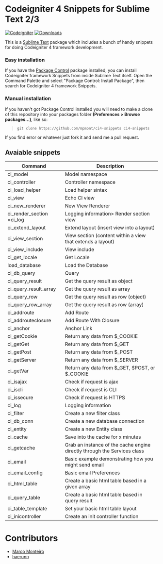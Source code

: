Codeigniter 4 Snippets for Sublime Text 2/3
=======================

[![Codeigniter](https://img.shields.io/badge/Codeigniter-v4.0-orange.svg)](http://codeigniter.com/)
[![Downloads](https://packagecontrol.herokuapp.com/downloads/CodeIgniter%204%20Snippets.svg?color=80d4cd)](https://packagecontrol.io/packages/CodeIgniter%204%20Snippets)

This is a [Sublime Text][sublime] package which includes a bunch of handy snippets for doing Codeigniter 4 framework development.

### Easy installation ###

If you have the [Package Control][package_control] package installed, you can install Codeigniter framework Snippets from inside Sublime Text itself. Open the Command Palette and select "Package Control: Install Package", then search for Codeigniter 4 framework Snippets.

### Manual installation ###

If you haven't got Package Control installed you will need to make a clone of this repository into your packages folder **(Preferences > Browse packages...)**, like so:

 > `git clone https://github.com/mpmont/ci4-snippets ci4-snippets`

If you find error or whatever just fork it and send me a pull request.

[sublime]: http://www.sublimetext.com/
[package_control]: https://packagecontrol.io/


## Avaiable snippets

| Command | Description |
| --- | --- |
| ci_model | Model namespace |
| ci_controller | Controller namespace |
| ci_load_helper | Load helper sintax |
| ci_view | Echo CI view |
| ci_new_renderer | New View Renderer |
| ci_render_section =ci_log |  Logging information> Render section view |
| ci_extend_layout | Extend layout (insert view into a layout) |
| ci_view_section | View section (content within a view that extends a layout) 
| ci_view_include | View include |
| ci_get_locale | Get Locale |
| load_database | Load the Database |
| ci_db_query | Query |
| ci_query_result | Get the query result as object |
| ci_query_result_array | Get the query result as array |
| ci_query_row | Get the query result as row (object) |
| ci_query_row_array | Get the query result as row (array) |
| ci_addroute | Add Route |
| ci_addrouteclosure | Add Route With Closure |
| ci_anchor | Anchor Link |
| ci_getCookie | Return any data from $_COOKIE |
| ci_getGet | Return any data from $_GET |
| ci_getPost | Return any data from $_POST |
| ci_getServer | Return any data from $_SERVER |
| ci_getVar | Return any data from $_GET, $POST, or $_COOKIE |
| ci_isajax | Check if request is ajax |
| ci_iscli | Check if request is CLI |
| ci_issecure | Check if request is HTTPS |
| ci_log | Logging information |
| ci_filter | Create a new filter class | 
| ci_db_conn | Create a new database connection | 
| ci_entity | Create a new Entity class | 
| ci_cache | Save into the cache for x minutes | 
| ci_getcache | Grab an instance of the cache engine directly through the Services class | 
| ci_email | Basic example demonstrating how you might send email | 
| ci_email_config | Basic email Preferences | 
| ci_html_table | Create a basic html table based in a given array | 
| ci_query_table | Create a basic html table based in query result | 
| ci_table_template | Set your basic html table layout | 
| ci_inicontroller | Create an init controller function | 

# Contributors

* [Marco Monteiro](https://marcomonteiro.net)
* [haerunn](https://github.com/haerunn)